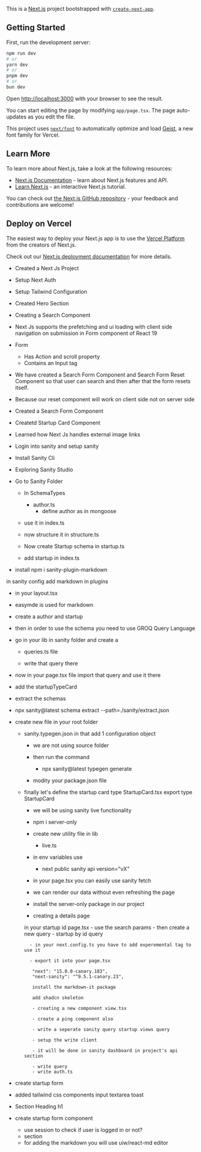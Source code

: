 This is a [Next.js](https://nextjs.org) project bootstrapped with [`create-next-app`](https://nextjs.org/docs/app/api-reference/cli/create-next-app).

## Getting Started

First, run the development server:

```bash
npm run dev
# or
yarn dev
# or
pnpm dev
# or
bun dev
```

Open [http://localhost:3000](http://localhost:3000) with your browser to see the result.

You can start editing the page by modifying `app/page.tsx`. The page auto-updates as you edit the file.

This project uses [`next/font`](https://nextjs.org/docs/app/building-your-application/optimizing/fonts) to automatically optimize and load [Geist](https://vercel.com/font), a new font family for Vercel.

## Learn More

To learn more about Next.js, take a look at the following resources:

- [Next.js Documentation](https://nextjs.org/docs) - learn about Next.js features and API.
- [Learn Next.js](https://nextjs.org/learn) - an interactive Next.js tutorial.

You can check out [the Next.js GitHub repository](https://github.com/vercel/next.js) - your feedback and contributions are welcome!

## Deploy on Vercel

The easiest way to deploy your Next.js app is to use the [Vercel Platform](https://vercel.com/new?utm_medium=default-template&filter=next.js&utm_source=create-next-app&utm_campaign=create-next-app-readme) from the creators of Next.js.

Check out our [Next.js deployment documentation](https://nextjs.org/docs/app/building-your-application/deploying) for more details.

- Created a Next Js Project
- Setup Next Auth
- Setup Tailwind Configuration
- Created Hero Section 
- Creating a Search Component

- Next Js supports the prefetching and ui loading with client side navigation on submission in Form component of React 19

- Form
    - Has Action and scroll property
    - Contains an Input tag 

- We have created a Search  Form Component and Search Form Reset Component so that user can search and then after that the form resets itself.
- Because our reset component will work on client side not on server side

- Created a Search Form Component

- Createtd Startup Card Component

- Learned how Next Js handles external image links

- Login into sanity and setup sanity

- Install Sanity Cli

- Exploring Sanity Studio

- Go to Sanity Folder
    - In SchemaTypes
        - author.ts
            - define author as in mongoose

    - use it in index.ts

    - now structure it in structure.ts

    - Now create Startup schema in startup.ts

    - add startup in index.ts

- install npm i sanity-plugin-markdown

in sanity config add markdown in plugins

- in your layout.tsx 
- easymde is used for markdown


- create a author and startup

- then in order to use the schema you need to use 
    GROQ Query Language

- go in your lib in sanity folder and create a 
    - queries.ts file

    - write that query there

- now in your page.tsx file import that query and use it there

- add the startupTypeCard

- extract the schemas
- npx sanity@latest schema extract --path=./sanity/extract.json

- create new file in your root folder 
    - sanity.typegen.json
        in that add 1 configuration object

        - we are not using source folder

        - then run the command 
            - npx sanity@latest typegen generate

        - modity your package.json file

    - finally let's define the startup card type
    StartupCard.tsx 
        export type StartupCard


        - we will be using sanity live functionality

        - npm i server-only

        - create new utility file in lib
            - live.ts
        - in env variables use
            - next public sanity api version="vX"

        - in your page.tsx you can easily use sanity fetch 

        - we can render our data without even refreshing the page    

        - install the server-only package in our project

        - creating a details page 

        in your startup id page.tsx
            - use the search params 
            - then create a new query
            - startup by id query

            - in your next.config.ts you have to add experemental tag to use it

            - export it into your page.tsx

             "next": "15.0.0-canary.183",
             "next-sanity": "^9.5.1-canary.23",

             install the markdown-it package

             add shadcn skeleton

             - creating a new component view.tsx

             - create a ping component also 

             - write a seperate sanity query startup views query

             - setup the write client 

             - it will be done in sanity dashboard in project's api section

             - write query
             - write auth.ts

- create startup form

- added tailwind css components
    input
    textarea
    toast

- Section
    Heading h1

- create startup form component
    - use session to check if user is logged in or not?
    - section 
    - for adding the markdown you will use uiw/react-md editor